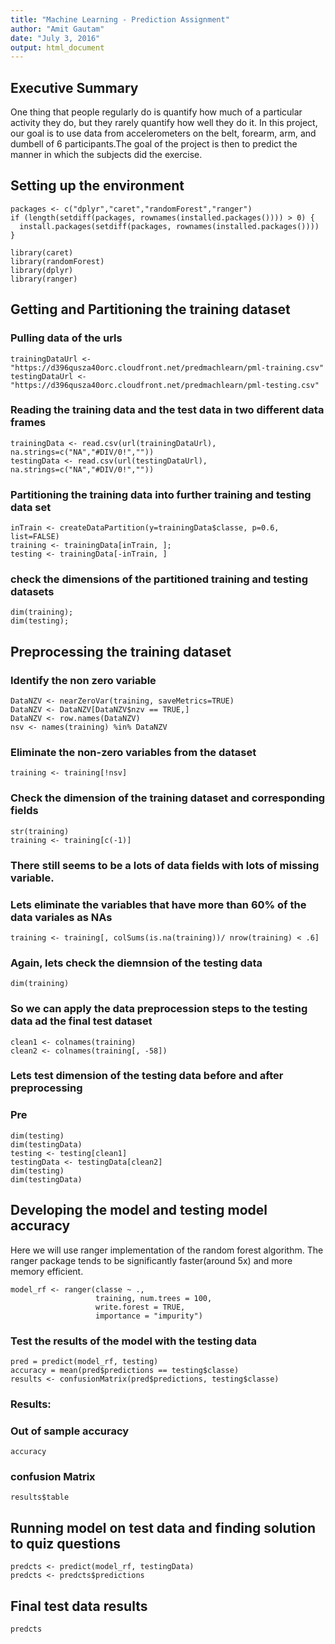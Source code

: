 ```yaml
---
title: "Machine Learning - Prediction Assignment"
author: "Amit Gautam"
date: "July 3, 2016"
output: html_document
---
```


## Executive Summary
One thing that people regularly do is quantify how much of a particular activity they do, but they rarely quantify how well they do it. In this project, our goal is to use data from accelerometers on the belt, forearm, arm, and dumbell of 6 participants.The goal of the project is then to predict the manner in which the subjects did the exercise.

## Setting up the environment
```{r, echo=TRUE, warning=FALSE, message=FALSE}
packages <- c("dplyr","caret","randomForest","ranger")
if (length(setdiff(packages, rownames(installed.packages()))) > 0) {
  install.packages(setdiff(packages, rownames(installed.packages())))  
}

library(caret)
library(randomForest)
library(dplyr)
library(ranger)
```

## Getting and Partitioning the training dataset
### Pulling data of the urls
```{r}
trainingDataUrl <- "https://d396qusza40orc.cloudfront.net/predmachlearn/pml-training.csv"
testingDataUrl <- "https://d396qusza40orc.cloudfront.net/predmachlearn/pml-testing.csv"
```

### Reading the training data and the test data in two different data frames
```{r}
trainingData <- read.csv(url(trainingDataUrl), na.strings=c("NA","#DIV/0!",""))
testingData <- read.csv(url(testingDataUrl), na.strings=c("NA","#DIV/0!",""))
```

### Partitioning the training data into further training and testing data set
```{r}
inTrain <- createDataPartition(y=trainingData$classe, p=0.6, list=FALSE)
training <- trainingData[inTrain, ]; 
testing <- trainingData[-inTrain, ]
```

### check the dimensions of the partitioned training and testing datasets
```{r}
dim(training); 
dim(testing);

```

## Preprocessing the training dataset
### Identify the non zero variable
```{r}
DataNZV <- nearZeroVar(training, saveMetrics=TRUE)
DataNZV <- DataNZV[DataNZV$nzv == TRUE,]
DataNZV <- row.names(DataNZV)
nsv <- names(training) %in% DataNZV
```

### Eliminate the non-zero variables from the dataset
```{r}
training <- training[!nsv]
```

### Check the dimension of the training dataset and corresponding fields
```{r}
str(training)
training <- training[c(-1)]
```

### There still seems to be a lots of data fields with lots of missing variable.
### Lets eliminate the variables that have more than 60% of the data variales as NAs
```{r}
training <- training[, colSums(is.na(training))/ nrow(training) < .6]
```

### Again, lets check the diemnsion of the testing data
```{r}
dim(training)
```

### So we can apply the data preprocession steps to the testing data ad the final test dataset
```{r}
clean1 <- colnames(training)
clean2 <- colnames(training[, -58])
```

### Lets test dimension of the testing data before and after preprocessing
### Pre
```{r}
dim(testing)
dim(testingData)
testing <- testing[clean1]
testingData <- testingData[clean2]
dim(testing)
dim(testingData)
```

## Developing the model and testing model accuracy

Here we will use ranger implementation of the random forest algorithm. The ranger package tends to be significantly faster(around 5x) and more memory efficient.
```{r}
model_rf <- ranger(classe ~ ., 
                   training, num.trees = 100, 
                   write.forest = TRUE, 
                   importance = "impurity")
```
### Test the results of the model with the testing data
```{r}
pred = predict(model_rf, testing)
accuracy = mean(pred$predictions == testing$classe)
results <- confusionMatrix(pred$predictions, testing$classe)
```

### Results:
### Out of sample accuracy
```{r}
accuracy
```

### confusion Matrix
```{r}
results$table

```

## Running model on test data and finding solution to quiz questions
```{r}
predcts <- predict(model_rf, testingData)
predcts <- predcts$predictions
```

## Final test data results
```{r, echo=TRUE, warning=FALSE, message=FALSE}
predcts
```
